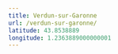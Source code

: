 ```yaml
---
title: Verdun-sur-Garonne
url: /verdun-sur-garonne/
latitude: 43.8538889
longitude: 1.2363889000000001
---
```


